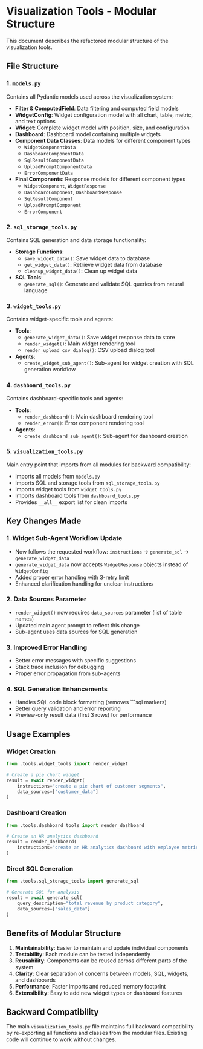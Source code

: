 # Visualization Tools - Modular Structure

This document describes the refactored modular structure of the visualization tools.

## File Structure

### 1. `models.py`
Contains all Pydantic models used across the visualization system:
- **Filter & ComputedField**: Data filtering and computed field models
- **WidgetConfig**: Widget configuration model with all chart, table, metric, and text options
- **Widget**: Complete widget model with position, size, and configuration
- **Dashboard**: Dashboard model containing multiple widgets
- **Component Data Classes**: Data models for different component types
  - `WidgetComponentData`
  - `DashboardComponentData`
  - `SqlResultComponentData`
  - `UploadPromptComponentData`
  - `ErrorComponentData`
- **Final Components**: Response models for different component types
  - `WidgetComponent`, `WidgetResponse`
  - `DashboardComponent`, `DashboardResponse`
  - `SqlResultComponent`
  - `UploadPromptComponent`
  - `ErrorComponent`

### 2. `sql_storage_tools.py`
Contains SQL generation and data storage functionality:
- **Storage Functions**:
  - `save_widget_data()`: Save widget data to database
  - `get_widget_data()`: Retrieve widget data from database
  - `cleanup_widget_data()`: Clean up widget data
- **SQL Tools**:
  - `generate_sql()`: Generate and validate SQL queries from natural language

### 3. `widget_tools.py`
Contains widget-specific tools and agents:
- **Tools**:
  - `generate_widget_data()`: Save widget response data to store
  - `render_widget()`: Main widget rendering tool
  - `render_upload_csv_dialog()`: CSV upload dialog tool
- **Agents**:
  - `create_widget_sub_agent()`: Sub-agent for widget creation with SQL generation workflow

### 4. `dashboard_tools.py`
Contains dashboard-specific tools and agents:
- **Tools**:
  - `render_dashboard()`: Main dashboard rendering tool
  - `render_error()`: Error component rendering tool
- **Agents**:
  - `create_dashboard_sub_agent()`: Sub-agent for dashboard creation

### 5. `visualization_tools.py`
Main entry point that imports from all modules for backward compatibility:
- Imports all models from `models.py`
- Imports SQL and storage tools from `sql_storage_tools.py`
- Imports widget tools from `widget_tools.py`
- Imports dashboard tools from `dashboard_tools.py`
- Provides `__all__` export list for clean imports

## Key Changes Made

### 1. Widget Sub-Agent Workflow Update
- Now follows the requested workflow: `instructions` → `generate_sql` → `generate_widget_data`
- `generate_widget_data` now accepts `WidgetResponse` objects instead of `WidgetConfig`
- Added proper error handling with 3-retry limit
- Enhanced clarification handling for unclear instructions

### 2. Data Sources Parameter
- `render_widget()` now requires `data_sources` parameter (list of table names)
- Updated main agent prompt to reflect this change
- Sub-agent uses data sources for SQL generation

### 3. Improved Error Handling
- Better error messages with specific suggestions
- Stack trace inclusion for debugging
- Proper error propagation from sub-agents

### 4. SQL Generation Enhancements
- Handles SQL code block formatting (removes ```sql markers)
- Better query validation and error reporting
- Preview-only result data (first 3 rows) for performance

## Usage Examples

### Widget Creation
```python
from .tools.widget_tools import render_widget

# Create a pie chart widget
result = await render_widget(
    instructions="create a pie chart of customer segments",
    data_sources=["customer_data"]
)
```

### Dashboard Creation
```python
from .tools.dashboard_tools import render_dashboard

# Create an HR analytics dashboard
result = render_dashboard(
    instructions="create an HR analytics dashboard with employee metrics"
)
```

### Direct SQL Generation
```python
from .tools.sql_storage_tools import generate_sql

# Generate SQL for analysis
result = await generate_sql(
    query_description="total revenue by product category",
    data_sources=["sales_data"]
)
```

## Benefits of Modular Structure

1. **Maintainability**: Easier to maintain and update individual components
2. **Testability**: Each module can be tested independently
3. **Reusability**: Components can be reused across different parts of the system
4. **Clarity**: Clear separation of concerns between models, SQL, widgets, and dashboards
5. **Performance**: Faster imports and reduced memory footprint
6. **Extensibility**: Easy to add new widget types or dashboard features

## Backward Compatibility

The main `visualization_tools.py` file maintains full backward compatibility by re-exporting all functions and classes from the modular files. Existing code will continue to work without changes. 